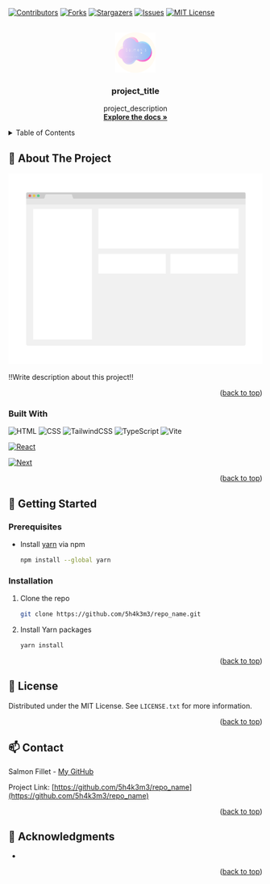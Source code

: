 <a name="readme-top"></a>

[![Contributors][contributors-shield]][contributors-url]
[![Forks][forks-shield]][forks-url]
[![Stargazers][stars-shield]][stars-url]
[![Issues][issues-shield]][issues-url]
[![MIT License][license-shield]][license-url]


<!--
Do a search and replace with text editor for the following:
`repo_name`,
`project_title`,
`project_description`
and other contents
-->


<!-- PROJECT LOGO -->
<br />
<div align="center">
  <a href="https://github.com/5h4k3m3/repo_name">
    <img src="images/logo.png" alt="Logo" width="80" height="80">
  </a>

<h3 align="center">project_title</h3>

  <p align="center">
    project_description
    <br />
    <a href="https://github.com/5h4k3m3/repo_name"><strong>Explore the docs »</strong></a>
  </p>
</div>


<!-- TABLE OF CONTENTS -->
<details>
  <summary>Table of Contents</summary>
  <ol>
    <li>
      <a href="#about-the-project">About The Project</a>
      <ul>
        <li><a href="#built-with">Built With</a></li>
      </ul>
    </li>
    <li>
      <a href="#getting-started">Getting Started</a>
      <ul>
        <li><a href="#prerequisites">Prerequisites</a></li>
        <li><a href="#installation">Installation</a></li>
      </ul>
    </li>
    <li><a href="#license">License</a></li>
    <li><a href="#contact">Contact</a></li>
    <li><a href="#acknowledgments">Acknowledgments</a></li>
  </ol>
</details>

<!-- ABOUT THE PROJECT -->
## 🌟 About The Project

![Product Screen Shot][product-screenshot]

!!Write description about this project!!

<p align="right">(<a href="#readme-top">back to top</a>)</p>

### Built With

![HTML] ![CSS] ![TailwindCSS] ![TypeScript] ![Vite]

[![React][React.js]][React-url]

[![Next][Next.js]][Next-url]

<p align="right">(<a href="#readme-top">back to top</a>)</p>


<!-- GETTING STARTED -->
## 🚀 Getting Started

### Prerequisites

* Install [yarn](https://yarnpkg.com/) via npm
  ```sh
  npm install --global yarn
  ```

### Installation

1. Clone the repo
   ```sh
   git clone https://github.com/5h4k3m3/repo_name.git
   ```
2. Install Yarn packages
   ```sh
   yarn install
   ```

<p align="right">(<a href="#readme-top">back to top</a>)</p>


<!-- LICENSE -->
## 📄 License

Distributed under the MIT License. See `LICENSE.txt` for more information.

<p align="right">(<a href="#readme-top">back to top</a>)</p>


<!-- CONTACT -->
## 📫 Contact

Salmon Fillet - [My GitHub](https://github.com/5h4k3m3)

Project Link: [https://github.com/5h4k3m3/repo_name](https://github.com/5h4k3m3/repo_name)

<p align="right">(<a href="#readme-top">back to top</a>)</p>


<!-- ACKNOWLEDGMENTS -->
## 📌 Acknowledgments

* []()

<p align="right">(<a href="#readme-top">back to top</a>)</p>


<!-- MARKDOWN LINKS & IMAGES -->
<!--
get badge and icon from
https://shields.io/
https://simpleicons.org/
-->

[contributors-shield]: https://img.shields.io/github/contributors/5h4k3m3/repo_name.svg?style=for-the-badge
[contributors-url]: https://github.com/5h4k3m3/repo_name/graphs/contributors
[forks-shield]: https://img.shields.io/github/forks/5h4k3m3/repo_name.svg?style=for-the-badge
[forks-url]: https://github.com/5h4k3m3/repo_name/network/members
[stars-shield]: https://img.shields.io/github/stars/5h4k3m3/repo_name.svg?style=for-the-badge
[stars-url]: https://github.com/5h4k3m3/repo_name/stargazers
[issues-shield]: https://img.shields.io/github/issues/5h4k3m3/repo_name.svg?style=for-the-badge
[issues-url]: https://github.com/5h4k3m3/repo_name/issues
[license-shield]: https://img.shields.io/github/license/5h4k3m3/repo_name.svg?style=for-the-badge
[license-url]: https://github.com/5h4k3m3/repo_name/blob/master/LICENSE.txt
[product-screenshot]: images/screenshot.png

[Cpp]: https://img.shields.io/badge/C++-00599C?style=for-the-badge&logo=cplusplus&logoColor=white
[Csharp]: https://img.shields.io/badge/Csharp-239120?style=for-the-badge&logo=csharp&logoColor=white
[HTML]: https://img.shields.io/badge/HTML-E34F26?style=for-the-badge&logo=html5&logoColor=white
[CSS]: https://img.shields.io/badge/CSS-1572B6?style=for-the-badge&logo=css3&logoColor=white
[Sass]: https://img.shields.io/badge/Sass-CC6699?style=for-the-badge&logo=sass&logoColor=white
[JavaScript]: https://img.shields.io/badge/JavaScript-F7DF1E?style=for-the-badge&logo=javascript&logoColor=white
[TypeScript]: https://img.shields.io/badge/TypeScript-3178C6?style=for-the-badge&logo=typescript&logoColor=white
[Dart]: https://img.shields.io/badge/Dart-0175C2?style=for-the-badge&logo=dart&logoColor=white

[dotNet]: https://img.shields.io/badge/dotNet-512BD4?style=for-the-badge&logo=dotnet&logoColor=white
[dotNet-url]: https://github.com/dotnet/core
[Next.js]: https://img.shields.io/badge/next.js-000000?style=for-the-badge&logo=nextdotjs&logoColor=white
[Next-url]: https://nextjs.org/
[React.js]: https://img.shields.io/badge/React-20232A?style=for-the-badge&logo=react&logoColor=61DAFB
[React-url]: https://reactjs.org/
[Redux]: https://img.shields.io/badge/Redux-764ABC?style=for-the-badge&logo=redux&logoColor=white
[Redux-url]: https://redux.js.org/
[Vue.js]: https://img.shields.io/badge/Vue.js-35495E?style=for-the-badge&logo=vuedotjs&logoColor=4FC08D
[Vue-url]: https://vuejs.org/
[Angular.io]: https://img.shields.io/badge/Angular-DD0031?style=for-the-badge&logo=angular&logoColor=white
[Angular-url]: https://angular.io/
[Svelte.dev]: https://img.shields.io/badge/Svelte-4A4A55?style=for-the-badge&logo=svelte&logoColor=FF3E00
[Svelte-url]: https://svelte.dev/
[Laravel.com]: https://img.shields.io/badge/Laravel-FF2D20?style=for-the-badge&logo=laravel&logoColor=white
[Laravel-url]: https://laravel.com
[Bootstrap.com]: https://img.shields.io/badge/Bootstrap-563D7C?style=for-the-badge&logo=bootstrap&logoColor=white
[Bootstrap-url]: https://getbootstrap.com
[JQuery.com]: https://img.shields.io/badge/jQuery-0769AD?style=for-the-badge&logo=jquery&logoColor=white
[JQuery-url]: https://jquery.com
[Flutter]: https://img.shields.io/badge/Flutter-02569B?style=for-the-badge&logo=flutter&logoColor=white
[Flutter-url]: https://flutter.dev/

[Three.js]: https://img.shields.io/badge/Three.js-000000?style=for-the-badge&logo=threedotjs&logoColor=white
[Three.js-url]: https://threejs.org/

[MUI]: https://img.shields.io/badge/MUI-007FFF?style=for-the-badge&logo=mui&logoColor=white
[MUI-url]: https://mui.com/
[TailwindCSS]: https://img.shields.io/badge/TailwindCSS-06B6D4?style=for-the-badge&logo=tailwindcss&logoColor=white
[TailwindCSS-url]: https://tailwindcss.com/

[VSCode]: https://img.shields.io/badge/VSCode-007ACC?style=for-the-badge&logo=visualstudiocode&logoColor=white
[VSCode-url]: https://code.visualstudio.com/
[Unity]: https://img.shields.io/badge/Unity-FFFFFF?style=for-the-badge&logo=unity&logoColor=black
[Unity-url]: https://unity.com/

[Vite]: https://img.shields.io/badge/Vite-646CFF?style=for-the-badge&logo=vite&logoColor=white
[Vite-url]: https://vitejs.dev/

[Figma]: https://img.shields.io/badge/Figma-F24E1E?style=for-the-badge&logo=figma&logoColor=white
[Figma-url]: https://www.figma.com/
[Storybook]: https://img.shields.io/badge/Storybook-FF4785?style=for-the-badge&logo=storybook&logoColor=white
[Storybook-url]: https://storybook.js.org/

[Jest]: https://img.shields.io/badge/Jest-C21325?style=for-the-badge&logo=jest&logoColor=white
[Jest-url]: https://jestjs.io/

